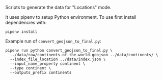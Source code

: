 Scripts to generate the data for "Locations" mode.

It uses pipenv to setup Python environment. To use first install dependencies
with:

```
pipenv install
```

Example run of `convert_geojson_to_final.py`:

```
pipenv run python convert_geojson_to_final.py \
  ../data/raw/continents-of-the-world.geojson ../data/continents/ \
  --index_file_location ../data/index.json \
  --input_name_property continent \
  --type continent \
  --outputs_prefix continents
```
